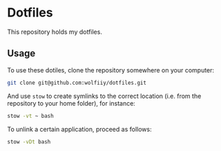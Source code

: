 # Dotfiles

This repository holds my dotfiles.

## Usage

To use these dotiles, clone the repository somewhere on your computer:

```bash
git clone git@github.com:wolfiiy/dotfiles.git
```

And use `stow` to create symlinks to the correct location (i.e. from the repository to your home folder), for instance:

```bash
stow -vt ~ bash
```

To unlink a certain application, proceed as follows:

```bash
stow -vDt bash
```
